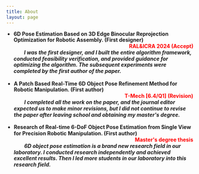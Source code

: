 ```yaml
---
title: About
layout: page
---
```


<div style="line-height: 1.2; display: flex; flex-direction: column; gap: 16px;">

   <ul style="margin: 0; padding-left: 20px;">
    <li>
        <h4 style="margin: 0;">6D Pose Estimation Based on 3D Edge Binocular Reprojection Optimization for Robotic Assembly. (First designer) <br>
        <span style="display: block; text-align: right; color: red;">RAL&ICRA 2024 (Accept)</span>
        </h4>
            <p style="text-indent: 2em; font-style: italic; margin: 0;">
            <strong>I was the first designer, and I built the entire algorithm framework, conducted feasibility verification, and provided guidance for optimizing the algorithm. The subsequent experiments were completed by the first author of the paper.</strong>
            </p>
    </li>
  </ul>

  <ul style="margin: 0.5; padding-left: 20px;">
    <li>
        <h4 style="margin: 0;"> A Patch Based Real-Time 6D Object Pose Refinement Method for Robotic Manipulation. (First author) <br> 
        <span style="display: block; text-align: right; color: red;">T-Mech [6.4/Q1] (Revision)</span>
        </h4>
            <p style="text-indent: 2em; font-style: italic; margin: 0;">
            <strong>I completed all the work on the paper, and the journal editor expected us to make minor revisions, but I did not continue to revise the paper after leaving school and obtaining my master's degree.</strong>
            </p>
    </li>
  </ul>

  <ul style="margin: 0.5; padding-left: 20px;">
    <li>
        <h4 style="margin: 0;">Research of Real-time 6-DoF Object Pose Estimation from Single View for Precision Robotic Manipulation. (First author) <br>
        <span style="display: block; text-align: right; color: red;">Master's degree thesis</span>
        </h4>
            <p style="text-indent: 2em; font-style: italic; margin: 0;">
            <strong>6D object pose estimation is a brand new research field in our laboratory. I conducted research independently and achieved excellent results. Then I led more students in our laboratory into this research field.</strong>
            </p>
    </li>
  </ul>
</div>
